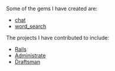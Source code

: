 Some of the gems I have created are:

- [chat](https://github.com/npezza93/chat)
- [word_search](https://github.com/npezza93/word_search)

The projects I have contributed to include:

- [Rails](https://github.com/rails/rails)
- [Administrate](https://github.com/thoughtbot/administrate)
- [Draftsman](https://github.com/liveeditor/draftsman)
